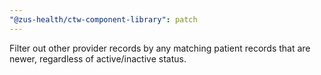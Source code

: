 ```yaml
---
"@zus-health/ctw-component-library": patch
---
```


Filter out other provider records by any matching patient records that are newer, regardless of active/inactive status.
